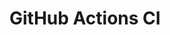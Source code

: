 # GitHub Actions CI































































































































































































































































































































































































































































































































































































































































































































































































































































































































































































































































































































































































































































































































































































































































































































































































































































































































































































































































































































































































































































































































































































































































































































































































































































































